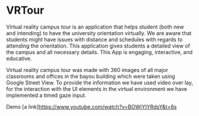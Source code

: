 # VRTour
Virtual reality campus tour is an application that helps student (both new and intending) to have the university orientation virtually. We are aware that students might have issues with distance and schedules with regards to attending the orientation. This application gives students a detailed view of the campus and all necessary details. This App is engaging, interactive, and educative.

Virtual reality campus tour was made with 360 images of all major classrooms and offices in the bayou building which were taken using Google Street View. To provide the information we have used video over lay, for the interaction with the UI elements in the virtual environment we have implemented a timed gaze input.

Demo
[a link]https://www.youtube.com/watch?v=BOWjYIYRdsY&t=6s
